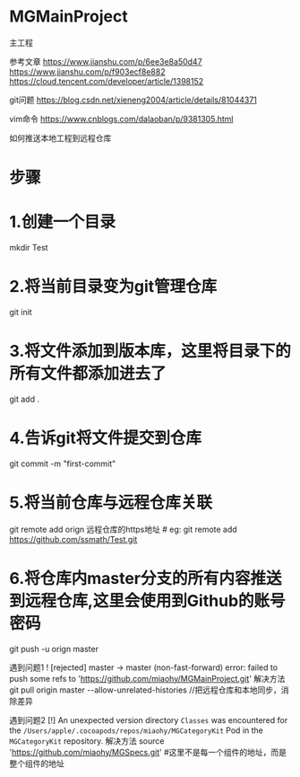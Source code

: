 # MGMainProject
主工程

参考文章
https://www.jianshu.com/p/6ee3e8a50d47
https://www.jianshu.com/p/f903ecf8e882
https://cloud.tencent.com/developer/article/1398152

git问题
https://blog.csdn.net/xieneng2004/article/details/81044371

vim命令
https://www.cnblogs.com/dalaoban/p/9381305.html

如何推送本地工程到远程仓库
# 步骤
# 1.创建一个目录
mkdir Test
# 2.将当前目录变为git管理仓库
git init
# 3.将文件添加到版本库，这里将目录下的所有文件都添加进去了
git add .
# 4.告诉git将文件提交到仓库
git commit -m "first-commit"
# 5.将当前仓库与远程仓库关联
git remote add orign 远程仓库的https地址 # eg: git remote add https://github.com/ssmath/Test.git
# 6.将仓库内master分支的所有内容推送到远程仓库,这里会使用到Github的账号密码
git push -u orign master


遇到问题1
! [rejected]        master -> master (non-fast-forward)
error: failed to push some refs to 'https://github.com/miaohy/MGMainProject.git'
解决方法 
git pull origin master --allow-unrelated-histories //把远程仓库和本地同步，消除差异

遇到问题2
[!] An unexpected version directory `Classes` was encountered for the `/Users/apple/.cocoapods/repos/miaohy/MGCategoryKit` Pod in the `MGCategoryKit` repository.
解决方法
source 'https://github.com/miaohy/MGSpecs.git'
#这里不是每一个组件的地址，而是整个组件的地址
